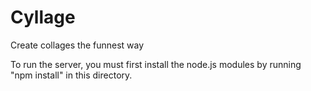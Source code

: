 # Cyllage
Create collages the funnest way

To run the server, you must first install the node.js modules by running "npm install" in this directory.